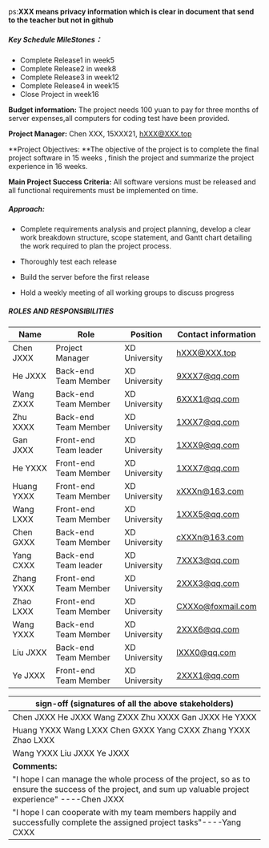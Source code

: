 ps:**XXX means privacy information which is clear in document that send to the teacher but not in github**

##### Key Schedule MileStones：

* Complete Release1 in week5
* Complete Release2 in week8
* Complete Release3 in week12
* Complete Release4 in week15
* Close Project in week16

**Budget information:** The project needs 100 yuan to pay for three months of server expenses,all computers for coding test have been provided.

**Project Manager:** Chen XXX, 15XXX21, hXXX@XXX.top

**Project Objectives: **The objective of the project is to complete the final project software in 15 weeks , finish the project and summarize the project experience in 16 weeks.

**Main Project Success Criteria:** All software versions must be released and all functional requirements must be implemented on time.

##### Approach:

* Complete requirements analysis and project planning, develop a clear work breakdown structure, scope statement, and Gantt chart detailing the work required to plan the project process.

* Thoroughly test each release
* Build the server before the first release
* Hold a weekly meeting of all working groups to discuss progress

#####                                                               ROLES AND RESPONSIBILITIES

| Name       | Role                  | Position      | Contact information       |
| ---------- | --------------------- | ------------- | ------------------------- |
| Chen JXXX  | Project Manager       | XD University | hXXX@XXX.top              |
| He JXXX    | Back-end Team Member  | XD University | 9XXX7@qq.com          |
| Wang ZXXX  | Back-end Team Member  | XD University | 6XXX1@qq.com          |
| Zhu XXXX   | Back-end Team Member  | XD University | 1XXX7@qq.com         |
| Gan JXXX   | Front-end Team leader | XD University | 1XXX9@qq.com         |
| He YXXX    | Front-end Team Member | XD University | 1XXX7@qq.com         |
| Huang YXXX | Front-end Team Member | XD University | xXXXn@163.com    |
| Wang LXXX  | Front-end Team Member | XD University | 1XXX5@qq.com         |
| Chen GXXX  | Back-end Team Member  | XD University | cXXXn@163.com          |
| Yang CXXX  | Back-end Team leader  | XD University | 7XXX3@qq.com          |
| Zhang YXXX | Front-end Team Member | XD University | 2XXX3@qq.com         |
| Zhao LXXX  | Front-end Team Member | XD University | CXXXo@foxmail.com |
| Wang YXXX  | Back-end Team Member  | XD University | 2XXX6@qq.com         |
| Liu JXXX   | Back-end Team Member  | XD University | lXXX0@qq.com          |
| Ye JXXX    | Front-end Team Member | XD University | 2XXX1@qq.com         |

| sign-off (signatures of all the above stakeholders)          |
| ------------------------------------------------------------ |
| Chen JXXX        He JXXX        Wang ZXXX        Zhu XXXX        Gan JXXX        He YXXX |
| Huang YXXX        Wang LXXX        Chen GXXX        Yang CXXX        Zhang YXXX     Zhao LXXX |
| Wang YXXX        Liu JXXX        Ye JXXX               |
| **Comments:**                                                |
| "I hope I can manage the whole process of the project, so as to ensure the success of the project, and sum up valuable project experience" ----Chen JXXX |
| "I hope I can cooperate with my team members happily and successfully complete the assigned project tasks"----Yang CXXX |

